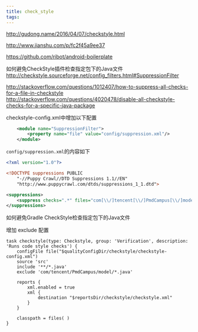 ```yaml
---
title: check_style
tags:
---
```



http://gudong.name/2016/04/07/checkstyle.html

http://www.jianshu.com/p/fc2f45a9ee37


https://github.com/ribot/android-boilerplate


如何避免CheckStyle插件检查指定包下的Java文件 http://checkstyle.sourceforge.net/config_filters.html#SuppressionFilter

http://stackoverflow.com/questions/1012407/how-to-suppress-all-checks-for-a-file-in-checkstyle
http://stackoverflow.com/questions/4020478/disable-all-checkstyle-checks-for-a-specific-java-package

checkstyle-config.xml中增加以下配置

```xml
    <module name="SuppressionFilter">
        <property name="file" value="config/suppression.xml"/>
    </module>
```

`config/suppression.xml`的内容如下

```xml
<?xml version="1.0"?>

<!DOCTYPE suppressions PUBLIC
    "-//Puppy Crawl//DTD Suppressions 1.1//EN"
    "http://www.puppycrawl.com/dtds/suppressions_1_1.dtd">

<suppressions>
    <suppress checks=".*" files="com[\\/]tencent[\\/]PmdCampus[\\/]model[\\/]"/>
</suppressions>
```

如何避免Gradle CheckStyle检查指定包下的Java文件

增加 exclude 配置


```
task checkstyle(type: Checkstyle, group: 'Verification', description: 'Runs code style checks') {
    configFile file("$qualityConfigDir/checkstyle/checkstyle-config.xml")
    source 'src'
    include '**/*.java'
    exclude 'com/tencent/PmdCampus/model/*.java'

    reports {
        xml.enabled = true
        xml {
            destination "$reportsDir/checkstyle/checkstyle.xml"
        }
    }

    classpath = files( )
}
```